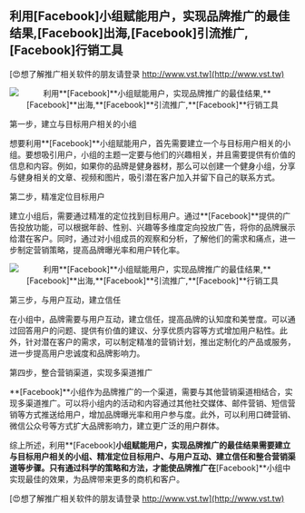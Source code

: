 ## **利用**[Facebook]**小组赋能用户，实现品牌推广的最佳结果,**[Facebook]**出海,**[Facebook]**引流推广,**[Facebook]**行销工具**

[😍想了解推广相关软件的朋友请登录 http://www.vst.tw](http://www.vst.tw)

 <center><img src="https://vst.tw/MP4/tuiguang/png/8.png" alt="利用**[Facebook]**小组赋能用户，实现品牌推广的最佳结果,**[Facebook]**出海,**[Facebook]**引流推广,**[Facebook]**行销工具"></center>

第一步，建立与目标用户相关的小组

想要利用**[Facebook]**小组赋能用户，首先需要建立一个与目标用户相关的小组。要想吸引用户，小组的主题一定要与他们的兴趣相关，并且需要提供有价值的信息和内容。例如，如果你的品牌是健身器材，那么可以创建一个健身小组，分享与健身相关的文章、视频和图片，吸引潜在客户加入并留下自己的联系方式。

第二步，精准定位目标用户

建立小组后，需要通过精准的定位找到目标用户。通过**[Facebook]**提供的广告投放功能，可以根据年龄、性别、兴趣等多维度定向投放广告，将你的品牌展示给潜在客户。同时，通过对小组成员的观察和分析，了解他们的需求和痛点，进一步制定营销策略，提高品牌曝光率和用户转化率。

 <center><img src="https://vst.tw/MP4/tuiguang/png/6.png" alt="利用**[Facebook]**小组赋能用户，实现品牌推广的最佳结果,**[Facebook]**出海,**[Facebook]**引流推广,**[Facebook]**行销工具"></center>

第三步，与用户互动，建立信任

在小组中，品牌需要与用户互动，建立信任，提高品牌的认知度和美誉度。可以通过回答用户的问题、提供有价值的建议、分享优质内容等方式增加用户粘性。此外，针对潜在客户的需求，可以制定精准的营销计划，推出定制化的产品或服务，进一步提高用户忠诚度和品牌影响力。

第四步，整合营销渠道，实现多渠道推广

**[Facebook]**小组作为品牌推广的一个渠道，需要与其他营销渠道相结合，实现多渠道推广。可以将小组内的活动和内容通过其他社交媒体、邮件营销、短信营销等方式推送给用户，增加品牌曝光率和用户参与度。此外，可以利用口碑营销、微信公众号等方式扩大品牌影响力，建立更广泛的用户群体。

综上所述，利用**[Facebook]**小组赋能用户，实现品牌推广的最佳结果需要建立与目标用户相关的小组、精准定位目标用户、与用户互动、建立信任和整合营销渠道等步骤。只有通过科学的策略和方法，才能使品牌推广在**[Facebook]**小组中实现最佳的效果，为品牌带来更多的商机和客户。

[😍想了解推广相关软件的朋友请登录 http://www.vst.tw](http://www.vst.tw)




